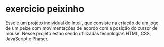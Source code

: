 # exercicio peixinho
 Esse é um projeto individual do Inteli, que consiste na criação de um jogo de um peixe com movimentações de acordo com a posição do cursor de mouse. Nesse projeto estão sendo utilizadas tecnologias HTML, CSS, JavaScript e Phaser.

